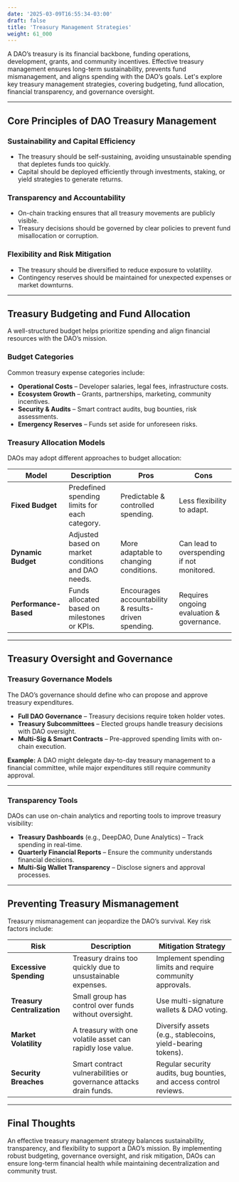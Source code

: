 ```yaml
---
date: '2025-03-09T16:55:34-03:00'
draft: false
title: 'Treasury Management Strategies'
weight: 61_000
---
```


A DAO’s treasury is its financial backbone, funding operations, development, grants, and community incentives. Effective treasury management ensures long-term sustainability, prevents fund mismanagement, and aligns spending with the DAO’s goals. Let's explore key treasury management strategies, covering budgeting, fund allocation, financial transparency, and governance oversight.  

---

## **Core Principles of DAO Treasury Management**  

### **Sustainability and Capital Efficiency**  
- The treasury should be self-sustaining, avoiding unsustainable spending that depletes funds too quickly.  
- Capital should be deployed efficiently through investments, staking, or yield strategies to generate returns.  

### **Transparency and Accountability**  
- On-chain tracking ensures that all treasury movements are publicly visible.  
- Treasury decisions should be governed by clear policies to prevent fund misallocation or corruption.  

### **Flexibility and Risk Mitigation**  
- The treasury should be diversified to reduce exposure to volatility.  
- Contingency reserves should be maintained for unexpected expenses or market downturns.  

---

## **Treasury Budgeting and Fund Allocation**  

A well-structured budget helps prioritize spending and align financial resources with the DAO’s mission.  

### **Budget Categories**  
Common treasury expense categories include:  
- **Operational Costs** – Developer salaries, legal fees, infrastructure costs.  
- **Ecosystem Growth** – Grants, partnerships, marketing, community incentives.  
- **Security & Audits** – Smart contract audits, bug bounties, risk assessments.  
- **Emergency Reserves** – Funds set aside for unforeseen risks.  

### **Treasury Allocation Models**  
DAOs may adopt different approaches to budget allocation:  

| **Model** | **Description** | **Pros** | **Cons** |  
|-----------|---------------|---------|---------|  
| **Fixed Budget** | Predefined spending limits for each category. | Predictable & controlled spending. | Less flexibility to adapt. |  
| **Dynamic Budget** | Adjusted based on market conditions and DAO needs. | More adaptable to changing conditions. | Can lead to overspending if not monitored. |  
| **Performance-Based** | Funds allocated based on milestones or KPIs. | Encourages accountability & results-driven spending. | Requires ongoing evaluation & governance. |  

---

## **Treasury Oversight and Governance**  

### **Treasury Governance Models**  
The DAO’s governance should define who can propose and approve treasury expenditures.  

- **Full DAO Governance** – Treasury decisions require token holder votes.  
- **Treasury Subcommittees** – Elected groups handle treasury decisions with DAO oversight.  
- **Multi-Sig & Smart Contracts** – Pre-approved spending limits with on-chain execution.  

**Example:** A DAO might delegate day-to-day treasury management to a financial committee, while major expenditures still require community approval.  

---

### **Transparency Tools**  
DAOs can use on-chain analytics and reporting tools to improve treasury visibility:  

- **Treasury Dashboards** (e.g., DeepDAO, Dune Analytics) – Track spending in real-time.  
- **Quarterly Financial Reports** – Ensure the community understands financial decisions.  
- **Multi-Sig Wallet Transparency** – Disclose signers and approval processes.  

---

## **Preventing Treasury Mismanagement**  

Treasury mismanagement can jeopardize the DAO’s survival. Key risk factors include:  

| **Risk** | **Description** | **Mitigation Strategy** |  
|----------|----------------|------------------------|  
| **Excessive Spending** | Treasury drains too quickly due to unsustainable expenses. | Implement spending limits and require community approvals. |  
| **Treasury Centralization** | Small group has control over funds without oversight. | Use multi-signature wallets & DAO voting. |  
| **Market Volatility** | A treasury with one volatile asset can rapidly lose value. | Diversify assets (e.g., stablecoins, yield-bearing tokens). |  
| **Security Breaches** | Smart contract vulnerabilities or governance attacks drain funds. | Regular security audits, bug bounties, and access control reviews. |  

---

## **Final Thoughts**  

An effective treasury management strategy balances sustainability, transparency, and flexibility to support a DAO’s mission. By implementing robust budgeting, governance oversight, and risk mitigation, DAOs can ensure long-term financial health while maintaining decentralization and community trust.  

